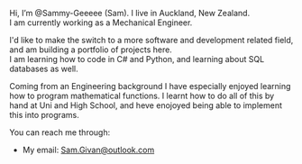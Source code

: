 Hi, I’m @Sammy-Geeeee (Sam). I live in Auckland, New Zealand.  
I am currently working as a Mechanical Engineer.  
  
I'd like to make the switch to a more software and development related field, and am building a portfolio of projects here.  
I am learning how to code in C# and Python, and learning about SQL databases as well.
  
Coming from an Engineering background I have especially enjoyed learning how to program mathematical functions. I learnt how to do all of this by hand at Uni and High School, and heve enojoyed being able to implement this into programs.

You can reach me through:  
- My email:     Sam.Givan@outlook.com
